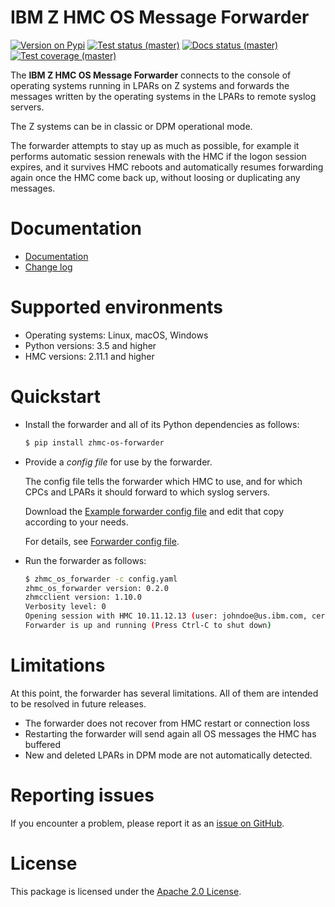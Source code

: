 # IBM Z HMC OS Message Forwarder

[![Version on Pypi](https://img.shields.io/pypi/v/zhmc-os-forwarder.svg)](https://pypi.python.org/pypi/zhmc-os-forwarder/)
[![Test status (master)](https://github.com/zhmcclient/zhmc-os-forwarder/actions/workflows/test.yml/badge.svg?branch=master)](https://github.com/zhmcclient/zhmc-os-forwarder/actions/workflows/test.yml?query=branch%3Amaster)
[![Docs status (master)](https://readthedocs.org/projects/zhmc-os-forwarder/badge/?version=latest)](https://readthedocs.org/projects/zhmc-os-forwarder/builds/)
[![Test coverage (master)](https://coveralls.io/repos/github/zhmcclient/zhmc-os-forwarder/badge.svg?branch=master)](https://coveralls.io/github/zhmcclient/zhmc-os-forwarder?branch=master)

The **IBM Z HMC OS Message Forwarder** connects to the console of
operating systems running in LPARs on Z systems and forwards the
messages written by the operating systems in the LPARs to remote syslog
servers.

The Z systems can be in classic or DPM operational mode.

The forwarder attempts to stay up as much as possible, for example it
performs automatic session renewals with the HMC if the logon session
expires, and it survives HMC reboots and automatically resumes
forwarding again once the HMC come back up, without loosing or
duplicating any messages.

# Documentation

- [Documentation](https://zhmc-os-forwarder.readthedocs.io/en/stable/)
- [Change log](https://zhmc-os-forwarder.readthedocs.io/en/stable/changes.html)

# Supported environments

- Operating systems: Linux, macOS, Windows
- Python versions: 3.5 and higher
- HMC versions: 2.11.1 and higher

# Quickstart

- Install the forwarder and all of its Python dependencies as follows:

  ``` bash
  $ pip install zhmc-os-forwarder
  ```

- Provide a *config file* for use by the forwarder.

  The config file tells the forwarder which HMC to use, and for which
  CPCs and LPARs it should forward to which syslog servers.

  Download the
  [Example forwarder config file](examples/config_example.yaml) and edit that
  copy according to your needs.

  For details, see
  [Forwarder config file](https://zhmc-os-forwarder.readthedocs.io/en/stable/usage.html#forwarder-config-file).

- Run the forwarder as follows:

  ``` bash
  $ zhmc_os_forwarder -c config.yaml
  zhmc_os_forwarder version: 0.2.0
  zhmcclient version: 1.10.0
  Verbosity level: 0
  Opening session with HMC 10.11.12.13 (user: johndoe@us.ibm.com, certificate validation: False)
  Forwarder is up and running (Press Ctrl-C to shut down)
  ```

# Limitations

At this point, the forwarder has several limitations. All of them are
intended to be resolved in future releases.

- The forwarder does not recover from HMC restart or connection loss
- Restarting the forwarder will send again all OS messages the HMC has
  buffered
- New and deleted LPARs in DPM mode are not automatically detected.

# Reporting issues

If you encounter a problem, please report it as an
[issue on GitHub](https://github.com/zhmcclient/zhmc-os-forwarder/issues).

# License

This package is licensed under the
[Apache 2.0 License](http://apache.org/licenses/LICENSE-2.0).
